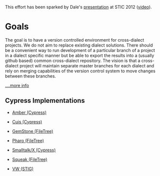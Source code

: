 This effort has been sparked by Dale's [presentation](http://portal.sliderocket.com/vmware/STIC-2012-Practical-Git-for-Smalltalk)
at STIC 2012 ([video](http://www.stic.st/conferences/stic12/stic12-abstracts/practical-git-for-smalltalk/)).

# Goals

The goal is to have a version controlled environment for cross-dialect projects. 
We do not aim to replace existing dialect solutions. There should be a convenient 
way to run development of a particular branch of a project in a dialect specific 
manner but be able to export the results into a (usually github based) common cross-dialect 
repository. The vision is that a cross-dialect project will maintain separate master 
branches for each dialect and rely on merging capabilities of the version control system to 
move changes between these branches.

[....more info](https://github.com/CampSmalltalk/Cypress/wiki)

## Cypress Implementations

* [Amber (Cypress)](https://github.com/CampSmalltalk/amber-cypress)

* [Cuis (Cypress)](https://github.com/CampSmalltalk/cuis-cypress)

* [GemStone (FileTree)](https://github.com/dalehenrich/filetree)

* [Pharo (FileTree)](https://github.com/dalehenrich/filetree)

* [Smalltalk/X (Cypress)](https://bitbucket.org/janvrany/stx-goodies-cypress)

* [Squeak (FileTree)](https://github.com/dalehenrich/filetree)

* [VW (STIG)](https://github.com/CampSmalltalk/STIG)
